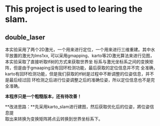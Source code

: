 # This project is used to learing the slam.
## double_laser

本实验采用了两个2D激光，一个用来进行定位，一个用来进行三维重建。其中水平放置的激光为lms1xx,
可以采用gmapping、karto等2D激光算法来进行见图，本实验采取了直接听取tf树的方式来获取世界坐
标系与激光坐标系之间的变换矩阵，但是由于gmaaping没有回环检测功能，最后获取的定位信息并不完
全准确，karto有回环检测功能，但是我们获取的tf树是过程中不断调整的位姿信息，并不是最后经过回
环检测之后进行位姿调整之后的准确位姿，所以定位信息也不是完全准确。

**本程序只是一个粗糙版本，还有待改善！**  

**改进思路：**先采用karto_slam进行建图，然后获取优化后的位姿，將位姿信息提  
取出来转换为变换矩阵將点云转换到世界坐标系下。
